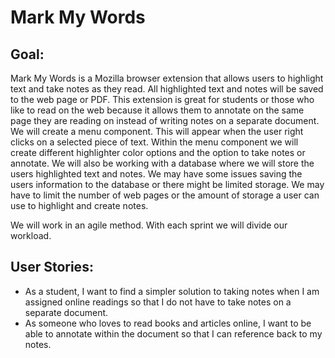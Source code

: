 # Mark My Words
## Goal: 
Mark My Words is a Mozilla browser extension that allows users to highlight text and take notes as they read. All highlighted text and notes will be saved to the web page or PDF. This extension is great for students or those who like to read on the web because it allows them to annotate on the same page they are reading on instead of writing notes on a separate document.
We will create a menu component. This will appear when the user right clicks on a selected piece of text. Within the menu component we will create different highlighter color options and the option to take notes or annotate. We will also be working with a database where we will store the users highlighted text and notes. We may have some issues saving the users information to the database or there might be limited storage. We may have to limit the number of web pages or the amount of storage a user can use to highlight and create notes. 

We will work in an agile method. With each sprint we will divide our workload.

## User Stories:
* As a student, I want to find a simpler solution to taking notes when I am assigned online readings so that I do not have to take notes on a separate document. 
* As someone who loves to read books and articles online, I want to be able to annotate within the document so that I can reference back to my notes.

